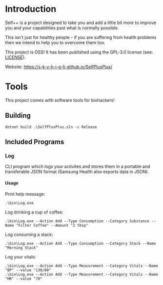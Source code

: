# Introduction
Self++ is a project designed to take you and add a little bit more to improve you and your capabilities past what is normally possible.

This isn't just for healthy people - if you are suffering from health problems then we intend to help you to overcome them too.

This project is OSS! It has been published using the GPL-3.0 license (see: [LICENSE](LICENSE)).

Website: https://s-k-y-h-i-g-h.github.io/SelfPlusPlus/

# Tools
This project comes with software tools for biohackers!

## Building
```
dotnet build .\SelfPlusPlus.sln -c Release
```

## Included Programs
### Log
CLI program which logs your activites and stores them in a portable and transferable JSON format (Samsung Health also exports data in JSON).

#### Usage
Print help message:
```
.\bin\Log.exe
```

Log drinking a cup of coffee:
```
.\bin\Log.exe --Action Add --Type Consumption --Category Substance --Name "Filter Coffee" --Amount "2 tbsp"
```

Log consuming a stack:
```
.\bin\Log.exe --Action Add --Type Consumption --Category Stack --Name "Morning Stack"
```

Log your vitals:
```
.\bin\Log.exe --Action Add --Type Measurement --Category Vitals --Name "BP" --value "130/80"
.\bin\Log.exe --Action Add --Type Measurement --Category Vitals --Name "HR" --value "70"
```